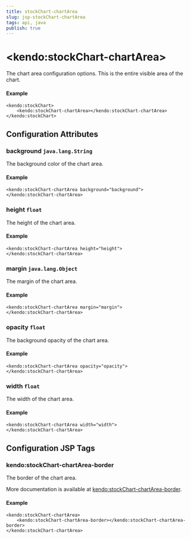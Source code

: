 ```yaml
---
title: stockChart-chartArea
slug: jsp-stockChart-chartArea
tags: api, java
publish: true
---
```


# \<kendo:stockChart-chartArea\>

The chart area configuration options.
This is the entire visible area of the chart.

#### Example
    <kendo:stockChart>
        <kendo:stockChart-chartArea></kendo:stockChart-chartArea>
    </kendo:stockChart>

## Configuration Attributes

### background `java.lang.String`

The background color of the chart area.

#### Example
    <kendo:stockChart-chartArea background="background">
    </kendo:stockChart-chartArea>

### height `float`

The height of the chart area.

#### Example
    <kendo:stockChart-chartArea height="height">
    </kendo:stockChart-chartArea>

### margin `java.lang.Object`

The margin of the chart area.

#### Example
    <kendo:stockChart-chartArea margin="margin">
    </kendo:stockChart-chartArea>

### opacity `float`

The background opacity of the chart area.

#### Example
    <kendo:stockChart-chartArea opacity="opacity">
    </kendo:stockChart-chartArea>

### width `float`

The width of the chart area.

#### Example
    <kendo:stockChart-chartArea width="width">
    </kendo:stockChart-chartArea>


##  Configuration JSP Tags

### kendo:stockChart-chartArea-border

The border of the chart area.

More documentation is available at [kendo:stockChart-chartArea-border](stockchart/chartarea-border).

#### Example

    <kendo:stockChart-chartArea>
        <kendo:stockChart-chartArea-border></kendo:stockChart-chartArea-border>
    </kendo:stockChart-chartArea>

